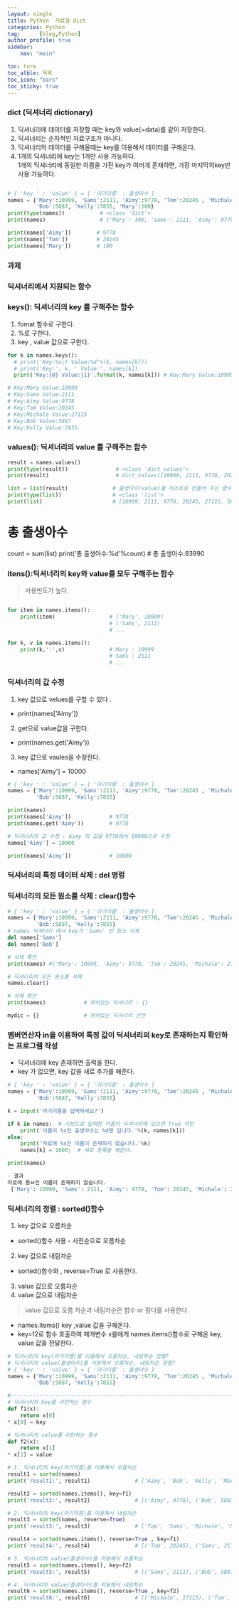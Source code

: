 ```yaml
---
layout: single
title: Python  자료형 dict
categories: Python               
tag:      [blog,Python]
author_profile: true
sidebar:
    nav: "main"

toc: ture
toc_alble: 목록
toc_icon: "bars"
toc_sticky: true
---
```


### dict (딕셔너리 dictionary)

1. 딕셔너리에 데이터를 저장할 때는 key와 value(=data)를 같이 저장한다.
2. 딕셔너리는 순차적인 자료구조가 아니다.
3. 딕셔너리의 데이터를 구해올때는 key를 이용해서 데이터를 구해온다.
4. 1개의 딕셔너리에 key는 1개만 사용 가능하다.  
   1개의 딕셔너리에 동일한 이름을 가진 key가 여러개 존재하면, 
   가장 마지막의key만 사용 가능하다.

```python

# { 'key ' : 'value' } = { '아기이름' : 출생아수 }
names = {'Mary':10999, 'Sams':2111, 'Aimy':9778, 'Tom':20245 , 'Michale':27115,
         'Bob':5887, 'Kelly':7855, 'Mary':100}
print(type(names))           # <class 'dict'>
print(names)                 # {'Mary': 100, 'Sams': 2111, 'Aimy': 9778, 'Tom': 20245, 'Michale': 27115, 'Bob': 5887, 'Kelly': 7855}

print(names['Aimy'])        # 9778
print(names['Tom'])         # 20245
print(names['Mary'])        # 100
```
### 과제 





### 딕셔너리에서 지원되는 함수 

### keys(): 딕셔너리의 key 를 구해주는 함수 

1. fomat 함수로 구한다.
2. %로 구한다. 
3. key , value 값으로 구한다. 
```python
for k in names.keys():
  # print('Key:%s\t Value:%d'%(k, names[k]))
  # print('Key:', k, ' Value:', names[k])
  print('Key:{0} Value:{1}'.format(k, names[k])) # Key:Mary Value:10999

# Key:Mary Value:10999
# Key:Sams Value:2111
# Key:Aimy Value:9778
# Key:Tom Value:20245
# Key:Michale Value:27115
# Key:Bob Value:5887
# Key:Kelly Value:7855
  ```

### values(): 딕셔너리의 value 를 구해주는 함수 

```python
result = names.values()
print(type(result))               # <class 'dict_values'>
print(result)                     # dict_values([10999, 2111, 9778, 20245, 27115, 5887, 7855])

list = list(result)              # 출생아수(value)를 리스트로 만들어 주는 함수 : list()
print(type(list))                # <class 'list'>
print(list)                      # [10999, 2111, 9778, 20245, 27115, 5887, 7855]
```

# 총 출생아수
count = sum(list)
print('총 출생아수:%d'%count)    # 총 출생아수:83990

### itens():딕셔너리의 key와 value를 모두 구해주는 함수 
> 사용빈도가 높다. 

```python

for item in names.items():
    print(item)                 # ('Mary', 10999)
                                # ('Sams', 2111)
                                # ...

for k, v in names.items():
    print(k,':',v)              # Mary : 10999
                                # Sams : 2111
                                # ...
```
### 딕셔너리의 값 수정 

1.  key 값으로 velues를 구할 수 있다 .
- print(names['Aimy']) 
2. get으로 value값을 구한다. 
- print(names.get('Aimy'))
3. key 값으로 vaules을 수정한다. 
- names['Aimy'] = 10000

```python
# { 'key ' : 'value' } = { '아기이름' : 출생아수 }
names = {'Mary':10999, 'Sams':2111, 'Aimy':9778, 'Tom':20245 , 'Michale':27115,
         'Bob':5887, 'Kelly':7855}

print(names)
print(names['Aimy'])            # 9778
print(names.get('Aimy'))        # 9778

# 딕셔너리의 값 수정 : Aimy 의 값을 9778에서 10000으로 수정
names['Aimy'] = 10000

print(names['Aimy'])            # 10000
```
### 딕셔너리의 특정 데이터 삭제 : del 명렁
### 딕셔너리의 모든 원소를 삭제 : clear()함수 

```python
# { 'key ' : 'value' } = { '아기이름' : 출생아수 }
names = {'Mary':10999, 'Sams':2111, 'Aimy':9778, 'Tom':20245 , 'Michale':27115,
         'Bob':5887, 'Kelly':7855}
# names 딕셔너리 에서 key가 'Sams' 인 원소 삭제
del names['Sams']
del names['Bob']

# 삭제 확인
print(names) #{'Mary': 10999, 'Aimy': 9778, 'Tom': 20245, 'Michale': 27115, 'Kelly': 7855}

# 딕셔너리의 모든 원소를 삭제
names.clear()

# 삭제 확인
print(names)            # 비어있는 딕셔너리 : {}

mydic = {}              # 비어있는 딕셔너리 선언   

```
### 멤버연산자 in을 이용하여 특정 값이 딕셔너리의 key로 존재하는지 확인하는 프로그램 작성 

* 딕셔너리에 key 존재하면 출력을 한다.
* key 가 없으면, key 값을 새로 추가를 해준다. 

```python
# { 'key ' : 'value' } = { '아기이름' : 출생아수 }
names = {'Mary':10999, 'Sams':2111, 'Aimy':9778, 'Tom':20245 , 'Michale':27115,
         'Bob':5887, 'Kelly':7855}

k = input('아기이름을 입력하세요?')

if k in names:  # 키보드로 입력한 이름이 딕셔너리에 있으면 True 리턴
    print('이름이 %s인 출생아수는 %d명 입니다.'%(k, names[k]))
else:
    print('자료에 %s인 이름이 존재하지 않습니다.'%k)
    names[k] = 1000;  # 새로 등록을 해준다. 

print(names)

- 결과 
자료에 봄ㅂ인 이름이 존재하지 않습니다.
 {'Mary': 10999, 'Sams': 2111, 'Aimy': 9778, 'Tom': 20245, 'Michale': 27115, 'Bob': 5887, 'Kelly': 7855, '봄ㅂ': 1000}

```
### 딕셔너리의 정렬 : sorted()함수 
1. key  값으로 오름차순
- sorted()함수 사용 - 사전순으로 오름차순 
2. key 값으로 내림차순
- sorted()함수와 , reverse=True 로 사용한다.

3. value  값으로 오름차순 
4. value 값으로 내림차순 
> value 값으로 오름 차순과 내림차순은 함수 or 람다를 사용한다. 
* names.items() key ,value 값을 구해온다.
* key=f2로 함수 호출하여 매개변수 x를에게 names.items()함수로     구해온 key, value 값을 전달한다. 

```python
# 딕셔너리의 key(아기이름)를 이용해서 오름차순, 내림차순 정렬?
# 딕셔너리의 value(출생아수)를 이용해서 오름차순, 내림차순 정렬?
# { 'key ' : 'value' } = { '아기이름' : 출생아수 }
names = {'Mary':10999, 'Sams':2111, 'Aimy':9778, 'Tom':20245 , 'Michale':27115,
         'Bob':5887, 'Kelly':7855}

#----------------------------------------------------------------------
# 딕셔너리의 key를 리턴하는 함수
def f1(x):          
    return x[0]
* x[0] = key 

# 딕셔너리의 value를 리턴하는 함수
def f2(x):
    return x[1]
* x[1] = value  

# 1. 딕셔너리의 key(아기이름)를 이용해서 오름차순
result1 = sorted(names)
print('result1:', result1)              # ['Aimy', 'Bob', 'Kelly', 'Mary', 'Michale', 'Sams', 'Tom']

result2 = sorted(names.items(), key=f1)
print('result2:', result2)              # [('Aimy', 9778), ('Bob', 5887), ('Kelly', 7855), ('Mary', 10999), ('Michale', 27115), 'Tom']

# 2. 딕셔너리의 key(아기이름)를 이용해서 내림차순
result3 = sorted(names, reverse=True)
print('result3:', result3)              # ['Tom', 'Sams', 'Michale', 'Mary', 'Kelly', 'Bob', 'Aimy']

result4 = sorted(names.items(), reverse=True , key=f1)
print('result4:', result4)              # [('Tom', 20245), ('Sams', 2111), ('Michale', 27115), ('Mary', 10999), ('Kelly', 7855)y']

# 3. 딕셔너리의 value(출생아수)를 이용해서 오름차순
result5 = sorted(names.items(), key=f2)
print('result5:', result5)              # [('Sams', 2111), ('Bob', 5887), ('Kelly', 7855), ('Aimy', 9778), ('Mary', 10999),

# 4. 딕셔너리의 value(출생아수)를 이용해서 내림차순
result6 = sorted(names.items(), reverse=True , key=f2)
print('result6:', result6)              # [('Michale', 27115), ('Tom', 20245), ('Mary', 10999), ('Aimy', 9778), ('Kelly', 7855)
``` 
